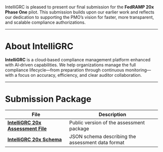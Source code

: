IntelliGRC is pleased to present our final submission for the **FedRAMP 20x Phase One** pilot. 
This submission builds upon our earlier work and reflects our dedication to supporting the PMO’s vision 
for faster, more transparent, and scalable compliance authorizations.

---

# About IntelliGRC

**IntelliGRC** is a cloud‑based compliance management platform enhanced with AI‑driven capabilities. 
We help organizations manage the full compliance lifecycle—from preparation through continuous monitoring—
with a focus on accuracy, efficiency, and clear auditor collaboration.

---

# Submission Package

| File                                                                        | Description                                        |
| --------------------------------------------------------------------------- | -------------------------------------------------- |
| **[IntelliGRC 20x Assessment File](IntelliGRC_20x_Assessment_Public.json)** | Public version of the assessment package           |
| **[IntelliGRC 20x Schema](IntelliGRC_20x_Schema.json)**                     | JSON schema describing the assessment data format  |
